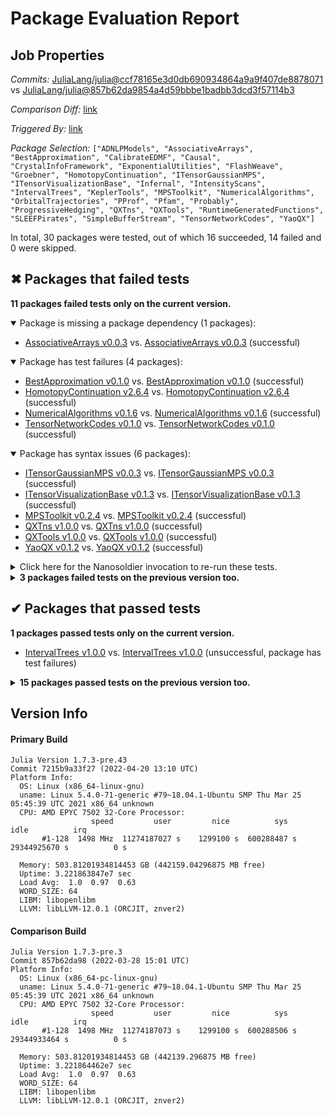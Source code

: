 # Package Evaluation Report

## Job Properties

*Commits:* [JuliaLang/julia@ccf78165e3d0db690934864a9a9f407de8878071](https://github.com/JuliaLang/julia/commit/ccf78165e3d0db690934864a9a9f407de8878071) vs [JuliaLang/julia@857b62da9854a4d59bbbe1badbb3dcd3f57114b3](https://github.com/JuliaLang/julia/commit/857b62da9854a4d59bbbe1badbb3dcd3f57114b3)

*Comparison Diff:* [link](https://github.com/JuliaLang/julia/compare/857b62da9854a4d59bbbe1badbb3dcd3f57114b3..ccf78165e3d0db690934864a9a9f407de8878071)

*Triggered By:* [link](https://github.com/JuliaLang/julia/pull/44189#issuecomment-1105340343)

*Package Selection:* `["ADNLPModels", "AssociativeArrays", "BestApproximation", "CalibrateEDMF", "Causal", "CrystalInfoFramework", "ExponentialUtilities", "FlashWeave", "Groebner", "HomotopyContinuation", "ITensorGaussianMPS", "ITensorVisualizationBase", "Infernal", "IntensityScans", "IntervalTrees", "KeplerTools", "MPSToolkit", "NumericalAlgorithms", "OrbitalTrajectories", "PProf", "Pfam", "Probably", "ProgressiveHedging", "QXTns", "QXTools", "RuntimeGeneratedFunctions", "SLEEFPirates", "SimpleBufferStream", "TensorNetworkCodes", "YaoQX"]`

In total, 30 packages were tested, out of which 16 succeeded, 14 failed and 0 were skipped.


## ✖ Packages that failed tests

**11 packages failed tests only on the current version.**

<details open><summary>Package is missing a package dependency (1 packages):</summary>
<p>


- [AssociativeArrays v0.0.3](https://s3.amazonaws.com/julialang-reports/nanosoldier/pkgeval/by_hash/ccf7816_vs_857b62d/AssociativeArrays.primary.log) vs. [AssociativeArrays v0.0.3](https://s3.amazonaws.com/julialang-reports/nanosoldier/pkgeval/by_hash/ccf7816_vs_857b62d/AssociativeArrays.against.log) (successful)

</p>
</details>

<details open><summary>Package has test failures (4 packages):</summary>
<p>


- [BestApproximation v0.1.0](https://s3.amazonaws.com/julialang-reports/nanosoldier/pkgeval/by_hash/ccf7816_vs_857b62d/BestApproximation.primary.log) vs. [BestApproximation v0.1.0](https://s3.amazonaws.com/julialang-reports/nanosoldier/pkgeval/by_hash/ccf7816_vs_857b62d/BestApproximation.against.log) (successful)
- [HomotopyContinuation v2.6.4](https://s3.amazonaws.com/julialang-reports/nanosoldier/pkgeval/by_hash/ccf7816_vs_857b62d/HomotopyContinuation.primary.log) vs. [HomotopyContinuation v2.6.4](https://s3.amazonaws.com/julialang-reports/nanosoldier/pkgeval/by_hash/ccf7816_vs_857b62d/HomotopyContinuation.against.log) (successful)
- [NumericalAlgorithms v0.1.6](https://s3.amazonaws.com/julialang-reports/nanosoldier/pkgeval/by_hash/ccf7816_vs_857b62d/NumericalAlgorithms.primary.log) vs. [NumericalAlgorithms v0.1.6](https://s3.amazonaws.com/julialang-reports/nanosoldier/pkgeval/by_hash/ccf7816_vs_857b62d/NumericalAlgorithms.against.log) (successful)
- [TensorNetworkCodes v0.1.0](https://s3.amazonaws.com/julialang-reports/nanosoldier/pkgeval/by_hash/ccf7816_vs_857b62d/TensorNetworkCodes.primary.log) vs. [TensorNetworkCodes v0.1.0](https://s3.amazonaws.com/julialang-reports/nanosoldier/pkgeval/by_hash/ccf7816_vs_857b62d/TensorNetworkCodes.against.log) (successful)

</p>
</details>

<details open><summary>Package has syntax issues (6 packages):</summary>
<p>


- [ITensorGaussianMPS v0.0.3](https://s3.amazonaws.com/julialang-reports/nanosoldier/pkgeval/by_hash/ccf7816_vs_857b62d/ITensorGaussianMPS.primary.log) vs. [ITensorGaussianMPS v0.0.3](https://s3.amazonaws.com/julialang-reports/nanosoldier/pkgeval/by_hash/ccf7816_vs_857b62d/ITensorGaussianMPS.against.log) (successful)
- [ITensorVisualizationBase v0.1.3](https://s3.amazonaws.com/julialang-reports/nanosoldier/pkgeval/by_hash/ccf7816_vs_857b62d/ITensorVisualizationBase.primary.log) vs. [ITensorVisualizationBase v0.1.3](https://s3.amazonaws.com/julialang-reports/nanosoldier/pkgeval/by_hash/ccf7816_vs_857b62d/ITensorVisualizationBase.against.log) (successful)
- [MPSToolkit v0.2.4](https://s3.amazonaws.com/julialang-reports/nanosoldier/pkgeval/by_hash/ccf7816_vs_857b62d/MPSToolkit.primary.log) vs. [MPSToolkit v0.2.4](https://s3.amazonaws.com/julialang-reports/nanosoldier/pkgeval/by_hash/ccf7816_vs_857b62d/MPSToolkit.against.log) (successful)
- [QXTns v1.0.0](https://s3.amazonaws.com/julialang-reports/nanosoldier/pkgeval/by_hash/ccf7816_vs_857b62d/QXTns.primary.log) vs. [QXTns v1.0.0](https://s3.amazonaws.com/julialang-reports/nanosoldier/pkgeval/by_hash/ccf7816_vs_857b62d/QXTns.against.log) (successful)
- [QXTools v1.0.0](https://s3.amazonaws.com/julialang-reports/nanosoldier/pkgeval/by_hash/ccf7816_vs_857b62d/QXTools.primary.log) vs. [QXTools v1.0.0](https://s3.amazonaws.com/julialang-reports/nanosoldier/pkgeval/by_hash/ccf7816_vs_857b62d/QXTools.against.log) (successful)
- [YaoQX v0.1.2](https://s3.amazonaws.com/julialang-reports/nanosoldier/pkgeval/by_hash/ccf7816_vs_857b62d/YaoQX.primary.log) vs. [YaoQX v0.1.2](https://s3.amazonaws.com/julialang-reports/nanosoldier/pkgeval/by_hash/ccf7816_vs_857b62d/YaoQX.against.log) (successful)

</p>
</details>

<details><summary>Click here for the Nanosoldier invocation to re-run these tests.</summary>
<p>

```
@nanosoldier `runtests(["AssociativeArrays", "BestApproximation", "HomotopyContinuation", "ITensorGaussianMPS", "ITensorVisualizationBase", "MPSToolkit", "NumericalAlgorithms", "QXTns", "QXTools", "TensorNetworkCodes", "YaoQX"], vs = ":release-1.7")`
```

</p>
</details>


<details><summary><strong>3 packages failed tests on the previous version too.</strong></summary>
<p>

<details open><summary>Tests became inactive (1 packages):</summary>
<p>


- [Infernal v0.1.1](https://s3.amazonaws.com/julialang-reports/nanosoldier/pkgeval/by_hash/ccf7816_vs_857b62d/Infernal.primary.log)

</p>
</details>

<details open><summary>Test log exceeded the size limit (1 packages):</summary>
<p>


- [OrbitalTrajectories v0.1.14](https://s3.amazonaws.com/julialang-reports/nanosoldier/pkgeval/by_hash/ccf7816_vs_857b62d/OrbitalTrajectories.primary.log)

</p>
</details>

<details open><summary>Package has test failures (1 packages):</summary>
<p>


- [Probably v0.1.0](https://s3.amazonaws.com/julialang-reports/nanosoldier/pkgeval/by_hash/ccf7816_vs_857b62d/Probably.primary.log)

</p>
</details>

</p>
</details>


## ✔ Packages that passed tests

**1 packages passed tests only on the current version.**

- [IntervalTrees v1.0.0](https://s3.amazonaws.com/julialang-reports/nanosoldier/pkgeval/by_hash/ccf7816_vs_857b62d/IntervalTrees.primary.log) vs. [IntervalTrees v1.0.0](https://s3.amazonaws.com/julialang-reports/nanosoldier/pkgeval/by_hash/ccf7816_vs_857b62d/IntervalTrees.against.log) (unsuccessful, package has test failures)

<details><summary><strong>15 packages passed tests on the previous version too.</strong></summary>
<p>

- [ADNLPModels v0.3.2](https://s3.amazonaws.com/julialang-reports/nanosoldier/pkgeval/by_hash/ccf7816_vs_857b62d/ADNLPModels.primary.log)
- [CalibrateEDMF v0.3.0](https://s3.amazonaws.com/julialang-reports/nanosoldier/pkgeval/by_hash/ccf7816_vs_857b62d/CalibrateEDMF.primary.log)
- [Causal v0.3.4](https://s3.amazonaws.com/julialang-reports/nanosoldier/pkgeval/by_hash/ccf7816_vs_857b62d/Causal.primary.log)
- [CrystalInfoFramework v0.4.8](https://s3.amazonaws.com/julialang-reports/nanosoldier/pkgeval/by_hash/ccf7816_vs_857b62d/CrystalInfoFramework.primary.log)
- [ExponentialUtilities v1.14.0](https://s3.amazonaws.com/julialang-reports/nanosoldier/pkgeval/by_hash/ccf7816_vs_857b62d/ExponentialUtilities.primary.log)
- [FlashWeave v0.18.1](https://s3.amazonaws.com/julialang-reports/nanosoldier/pkgeval/by_hash/ccf7816_vs_857b62d/FlashWeave.primary.log)
- [Groebner v0.2.3](https://s3.amazonaws.com/julialang-reports/nanosoldier/pkgeval/by_hash/ccf7816_vs_857b62d/Groebner.primary.log)
- [IntensityScans v0.2.3](https://s3.amazonaws.com/julialang-reports/nanosoldier/pkgeval/by_hash/ccf7816_vs_857b62d/IntensityScans.primary.log)
- [KeplerTools v0.1.1](https://s3.amazonaws.com/julialang-reports/nanosoldier/pkgeval/by_hash/ccf7816_vs_857b62d/KeplerTools.primary.log)
- [PProf v2.1.4](https://s3.amazonaws.com/julialang-reports/nanosoldier/pkgeval/by_hash/ccf7816_vs_857b62d/PProf.primary.log)
- [Pfam v0.2.3](https://s3.amazonaws.com/julialang-reports/nanosoldier/pkgeval/by_hash/ccf7816_vs_857b62d/Pfam.primary.log)
- [ProgressiveHedging v0.5.1](https://s3.amazonaws.com/julialang-reports/nanosoldier/pkgeval/by_hash/ccf7816_vs_857b62d/ProgressiveHedging.primary.log)
- [RuntimeGeneratedFunctions v0.5.3](https://s3.amazonaws.com/julialang-reports/nanosoldier/pkgeval/by_hash/ccf7816_vs_857b62d/RuntimeGeneratedFunctions.primary.log)
- [SLEEFPirates v0.6.32](https://s3.amazonaws.com/julialang-reports/nanosoldier/pkgeval/by_hash/ccf7816_vs_857b62d/SLEEFPirates.primary.log)
- [SimpleBufferStream v1.1.0](https://s3.amazonaws.com/julialang-reports/nanosoldier/pkgeval/by_hash/ccf7816_vs_857b62d/SimpleBufferStream.primary.log)

</p>
</details>


## Version Info

#### Primary Build

```
Julia Version 1.7.3-pre.43
Commit 7215b9a33f27 (2022-04-20 13:10 UTC)
Platform Info:
  OS: Linux (x86_64-linux-gnu)
  uname: Linux 5.4.0-71-generic #79~18.04.1-Ubuntu SMP Thu Mar 25 05:45:39 UTC 2021 x86_64 unknown
  CPU: AMD EPYC 7502 32-Core Processor: 
                  speed         user         nice          sys         idle          irq
       #1-128  1498 MHz  11274187027 s    1299100 s  600288487 s  29344925670 s          0 s
       
  Memory: 503.81201934814453 GB (442159.04296875 MB free)
  Uptime: 3.221863847e7 sec
  Load Avg:  1.0  0.97  0.63
  WORD_SIZE: 64
  LIBM: libopenlibm
  LLVM: libLLVM-12.0.1 (ORCJIT, znver2)

```

#### Comparison Build

```
Julia Version 1.7.3-pre.3
Commit 857b62da98 (2022-03-28 15:01 UTC)
Platform Info:
  OS: Linux (x86_64-pc-linux-gnu)
  uname: Linux 5.4.0-71-generic #79~18.04.1-Ubuntu SMP Thu Mar 25 05:45:39 UTC 2021 x86_64 unknown
  CPU: AMD EPYC 7502 32-Core Processor: 
                  speed         user         nice          sys         idle          irq
       #1-128  1498 MHz  11274187073 s    1299100 s  600288506 s  29344933464 s          0 s
       
  Memory: 503.81201934814453 GB (442139.296875 MB free)
  Uptime: 3.221864462e7 sec
  Load Avg:  1.0  0.97  0.63
  WORD_SIZE: 64
  LIBM: libopenlibm
  LLVM: libLLVM-12.0.1 (ORCJIT, znver2)

```
<!-- Generated on 2022-04-21T11:42:40.124 -->
